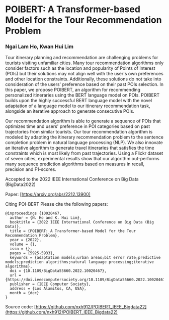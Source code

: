 # POIBERT: A Transformer-based Model for the Tour Recommendation Problem
### Ngai Lam Ho, Kwan Hui Lim
<!-- Google tag (gtag.js) -->
<script async src="https://www.googletagmanager.com/gtag/js?id=G-BV7ZH9EX4G"></script>
<script>
  window.dataLayer = window.dataLayer || [];
  function gtag(){dataLayer.push(arguments);}
  gtag('js', new Date());
  gtag('config', 'G-BV7ZH9EX4G');
</script>

Tour itinerary planning and recommendation are challenging problems for tourists visiting unfamiliar cities. Many tour recommendation algorithms only consider factors such as the location and popularity of Points of Interest (POIs) but their solutions may not align well with the user's own preferences and other location constraints. Additionally, these solutions do not take into consideration of the users' preference based on their past POIs selection. In this paper, we propose POIBERT, an algorithm for recommending personalized itineraries using the BERT language model on POIs. POIBERT builds upon the highly successful BERT language model with the novel adaptation of a language model to our itinerary recommendation task, alongside an iterative approach to generate consecutive POIs.

Our recommendation algorithm is able to generate a sequence of POIs that optimizes time and users' preference in POI categories based on past trajectories from similar tourists. Our tour recommendation algorithm is modeled by adapting the itinerary recommendation problem to the sentence completion problem in natural language processing (NLP). We also innovate an iterative algorithm to generate travel itineraries that satisfies the time constraints which is most likely from past trajectories. Using a Flickr dataset of seven cities, experimental results show that our algorithm out-performs many sequence prediction algorithms based on measures in recall, precision and F1-scores.

Accepted to the 2022 IEEE International Conference on Big Data (BigData2022)

Paper: [https://arxiv.org/abs/2212.13900]

Citing POI-BERT
Please cite the following papers:
```
@inproceedings {10020467,
  author = {N. Ho and K. Hui Lim},
  booktitle = {2022 IEEE International Conference on Big Data (Big Data)},
  title = {POIBERT: A Transformer-based Model for the Tour Recommendation Problem},
  year = {2022},
  volume = {},
  issn = {},
  pages = {5925-5933},
  keywords = {adaptation models;urban areas;bit error rate;predictive models;prediction algorithms;natural language processing;iterative algorithms},
  doi = {10.1109/BigData55660.2022.10020467},
  url = {https://doi.ieeecomputersociety.org/10.1109/BigData55660.2022.10020467},
  publisher = {IEEE Computer Society},
  address = {Los Alamitos, CA, USA},
  month = {dec}
}
```

Source code: [https://github.com/nxh912/POIBERT_IEEE_Bigdata22](https://github.com/nxh912/POIBERT_IEEE_Bigdata22)
